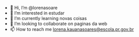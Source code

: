 - 👋 Hi, I’m @lorenasoare
- 👀 I’m interested in estudar
- 🌱 I’m currently learning novas coisas
- 💞️ I’m looking to collaborate on paginas da web
- 📫 How to reach me lorena.kauanasoares@escola.pr.gov.br

<!---
lorenasoare/lorenasoare is a ✨ special ✨ repository because its `README.md` (this file) appears on your GitHub profile.
You can click the Preview link to take a look at your changes.
--->
